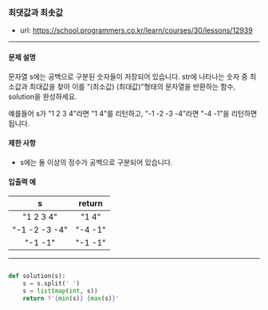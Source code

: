 ### 최댓값과 최솟값

 - url: https://school.programmers.co.kr/learn/courses/30/lessons/12939
 
 --------
 
#### 문제 설명
문자열 s에는 공백으로 구분된 숫자들이 저장되어 있습니다. str에 나타나는 숫자 중 최소값과 최대값을 찾아 이를 "(최소값) (최대값)"형태의 문자열을 반환하는 함수, solution을 완성하세요.

예를들어 s가 "1 2 3 4"라면 "1 4"를 리턴하고, "-1 -2 -3 -4"라면 "-4 -1"을 리턴하면 됩니다.

#### 제한 사항
 - s에는 둘 이상의 정수가 공백으로 구분되어 있습니다.

 
#### 입출력 예
 |s|return|
 |:---:|:---:|
 |"1 2 3 4"|"1 4"|
 |"-1 -2 -3 -4"|"-4 -1"|
 |"-1 -1"|"-1 -1"|
 
--------

```python

def solution(s):
    s = s.split(' ')
    s = list(map(int, s))
    return f'{min(s)} {max(s)}'

```
